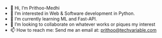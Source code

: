 - 👋 Hi, I’m Prithoo-Medhi
- 👀 I’m interested in Web & Software development in Python.
- 🌱 I’m currently learning ML and Fast-API.
- 💞️ I’m looking to collaborate on whatever works or piques my interest
- 📫 How to reach me: Send me an email at: prithoo@techvariable.com

<!---
Prithoo-Medhi/Prithoo-Medhi is a ✨ special ✨ repository because its `README.md` (this file) appears on your GitHub profile.
You can click the Preview link to take a look at your changes.
--->
